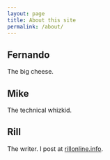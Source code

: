 ```yaml
---
layout: page
title: About this site
permalink: /about/
---
```


Fernando
--------

The big cheese.

Mike
----

The technical whizkid.

Rill
----

The writer. I post at [rillonline.info](https://rillonline.info).



